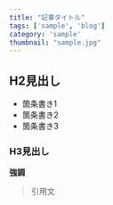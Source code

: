 ```yaml
---
title: "記事タイトル"
tags: ['sample', 'blog']
category: 'sample'
thumbnail: "sample.jpg"
---
```


## H2見出し
- 箇条書き1
- 箇条書き2
- 箇条書き3

### H3見出し
__強調__

>引用文